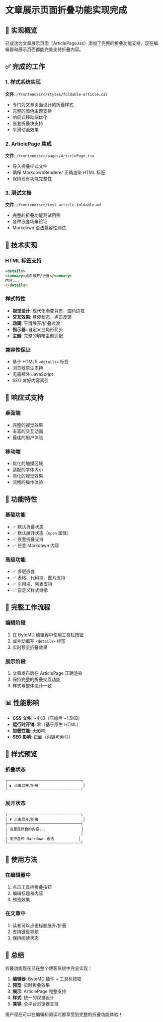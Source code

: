 # 文章展示页面折叠功能实现完成

## 🎉 实现概览

已成功为文章展示页面（ArticlePage.tsx）添加了完整的折叠功能支持，现在编辑器和展示页面都能完美支持折叠内容。

## ✅ 完成的工作

### 1. 样式系统实现
**文件**: `/frontend/src/styles/foldable-article.css`
- 专门为文章页面设计的折叠样式
- 完整的暗色主题支持
- 响应式移动端优化
- 嵌套折叠块支持
- 平滑动画效果

### 2. ArticlePage 集成
**文件**: `/frontend/src/pages/ArticlePage.tsx`
- 导入折叠样式文件
- 确保 MarkdownRenderer 正确渲染 HTML 标签
- 保持现有功能完整性

### 3. 测试文档
**文件**: `/frontend/src/test-article-foldable.md`
- 完整的折叠功能测试用例
- 各种嵌套场景验证
- Markdown 语法兼容性测试

## 🔧 技术实现

### HTML 标签支持
```html
<details>
<summary>点击展开/折叠</summary>
内容...
</details>
```

### 样式特性
- **视觉设计**: 现代化渐变背景，圆角边框
- **交互效果**: 悬停状态，点击反馈
- **动画**: 平滑展开/折叠过渡
- **指示器**: 自定义三角形箭头
- **主题**: 完整的明暗主题适配

### 兼容性保证
- 基于 HTML5 `<details>` 标签
- 浏览器原生支持
- 无需额外 JavaScript
- SEO 友好内容索引

## 📱 响应式支持

### 桌面端
- 完整的视觉效果
- 丰富的交互动画
- 最佳的用户体验

### 移动端
- 优化的触摸区域
- 适配的字体大小
- 简化的视觉效果
- 流畅的操作体验

## 🎯 功能特性

### 基础功能
- ✅ 默认折叠状态
- ✅ 默认展开状态（`open` 属性）
- ✅ 嵌套折叠支持
- ✅ 任意 Markdown 内容

### 高级功能
- ✅ 多层嵌套
- ✅ 表格、代码块、图片支持
- ✅ 引用块、列表支持
- ✅ 自定义样式继承

## 🔄 完整工作流程

### 编辑阶段
1. 在 ByteMD 编辑器中使用工具栏按钮
2. 或手动编写 `<details>` 标签
3. 实时预览折叠效果

### 展示阶段
1. 文章发布后在 ArticlePage 正确渲染
2. 保持完整的折叠交互功能
3. 样式与整体设计一致

## 📊 性能影响

- **CSS 文件**: ~4KB（压缩后 ~1.5KB）
- **运行时开销**: 零（基于原生 HTML）
- **加载性能**: 无影响
- **SEO 影响**: 正面（内容可索引）

## 🎨 样式预览

### 折叠状态
```
┌─────────────────────────────────┐
│ ▶ 点击展开/折叠                    │
└─────────────────────────────────┘
```

### 展开状态
```
┌─────────────────────────────────┐
│ ▼ 点击展开/折叠                    │
├─────────────────────────────────┤
│ 这里是折叠的内容...                │
│                                 │
│ 支持各种 Markdown 语法           │
└─────────────────────────────────┘
```

## 🚀 使用方法

### 在编辑器中
1. 点击工具栏折叠按钮
2. 编辑标题和内容
3. 预览效果

### 在文章中
1. 读者可以点击标题展开/折叠
2. 支持键盘导航
3. 保持阅读状态

## 🎉 总结

折叠功能现在已在整个博客系统中完全实现：

1. **编辑器**: ByteMD 插件 + 工具栏按钮
2. **预览**: 实时折叠效果
3. **展示**: ArticlePage 完整支持
4. **样式**: 统一的视觉设计
5. **兼容**: 全平台浏览器支持

用户现在可以在编辑和阅读时都享受到完整的折叠功能体验！
